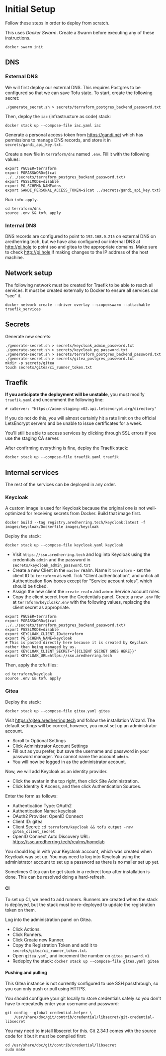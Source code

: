 # Initial Setup

Follow these steps in order to deploy from scratch.

This uses _Docker Swarm_. Create a Swarm before executing any of these
instructions.

    docker swarm init

## DNS

### External DNS

We will first deploy our external DNS. This requires Postgres to be configured
so that we can save Tofu state. To start, create the following secret:

    ./generate_secret.sh > secrets/terraform_postgres_backend_password.txt

Then, deploy the `iac` (infrastructure as code) stack:

    docker stack up --compose-file iac.yaml iac

Generate a personal access token from https://gandi.net which has permissions to
manage DNS records, and store it in `secrets/gandi_api_key.txt.`

Create a new file in `terraform/dns` named `.env`. Fill it with the following
values:

    export PGUSER=terraform
    export PGPASSWORD=$(cat ../../secrets/terraform_postgres_backend_password.txt)
    export PGSSLMODE=disable
    export PG_SCHEMA_NAME=dns
    export GANDI_PERSONAL_ACCESS_TOKEN=$(cat ../secrets/gandi_api_key.txt)

Run `tofu apply`.

    cd terraform/dns
    source .env && tofu apply

### Internal DNS

DNS records are configured to point to `192.168.0.215` on external DNS on
aredherring.tech, but we have also configured our internal DNS at http://pi.hole
to point sso and gitea to the appropriate domains. Make sure to check
http://pi.hole if making changes to the IP address of the host machine.

## Network setup

The following network must be created for Traefik to be able to reach all
services. It must be created externally to Docker to ensure all services can
"see" it.

    docker network create --driver overlay --scope=swarm --attachable traefik_services

## Secrets

Generate new secrets:

    ./generate-secret.sh > secrets/keycloak_admin_password.txt
    ./generate-secret.sh > secrets/keycloak_pg_password.txt
    ./generate-secret.sh > secrets/terraform_postgres_backend_password.txt
    ./generate-secret.sh > secrets/gitea_postgres_password.txt
    mkdir -p secrets/gitea
    touch secrets/gitea/ci_runner_token.txt

## Traefik

**If you anticipate the deployment will be unstable**, you must modify
`traefik.yaml` and uncomment the following line:

    # caServer: "https://acme-staging-v02.api.letsencrypt.org/directory"

If you do not do this, you will almost certainly hit a rate limit on the
official LetsEncrypt servers and be unable to issue certificates for a week.

You'll still be able to access services by clicking through SSL errors if you
use the staging CA server.

After confirming everything is fine, deploy the Traefik stack:

    docker stack up --compose-file traefik.yaml traefik

## Internal services

The rest of the services can be deployed in any order.

### Keycloak

A custom image is used for Keycloak because the original one is not
well-optimized for receiving secrets from Docker. Build that image first.

    docker build --tag registry.aredherring.tech/keycloak:latest -f images/keycloak/Dockerfile images/keycloak

Deploy the stack:

    docker stack up --compose-file keycloak.yaml keycloak

- Visit `https://sso.aredherring.tech` and log into Keycloak using the
  credentials `admin` and the password in `secrets/keycloak_admin_password.txt`
- Create a new Client in the `master` realm. Name it `terraform` - set the
  client ID to `terraform` as well. Tick "Client authentication", and untick all
  Authentication flow boxes except for "Service account roles", which should be
  ticked.
- Assign the new client the `create-realm` and `admin` Service account roles.
- Copy the client secret from the Credentials panel. Create a new `.env` file at
  `terraform/keycloak/.env` with the following values, replacing the client
  secret as appropriate.

```
export PGUSER=terraform
export PGPASSWORD=$(cat ../../secrets/terraform_postgres_backend_password.txt)
export PGSSLMODE=disable
export KEYCLOAK_CLIENT_ID=terraform
export PG_SCHEMA_NAME=keycloak
# This is pasted directly here because it is created by Keycloak rather than being managed by us.
export KEYCLOAK_CLIENT_SECRET="{{CLIENT SECRET GOES HERE}}"
export KEYCLOAK_URL=https://sso.aredherring.tech
```

Then, apply the tofu files:

    cd terraform/keycloak
    source .env && tofu apply

### Gitea

Deploy the stack:

    docker stack up --compose-file gitea.yaml gitea

Visit https://gitea.aredherring.tech and follow the installation Wizard. The
default settings will be correct, however, you must set up an administrator
account.

- Scroll to Optional Settings
- Click Administrator Account Settings
- Fill out as you prefer, but save the username and password in your password
  manager. You cannot name the account `admin`.
- You will now be logged in as the administrator account.

Now, we will add Keycloak as an identity provider.

- Click the avatar in the top right, then click Site Administration.
- Click Identity & Access, and then click Authentication Sources.

Enter the form as follows:

- Authentication Type: OAuth2
- Authentication Name: keycloak
- OAuth2 Provider: OpenID Connect
- Client ID: gitea
- Client Secret: `cd terraform/keycloak && tofu output -raw gitea_client_secret`
- OpenID Connect Auto Discovery URL: https://sso.aredherring.tech/realms/homelab

You should log in with your Keycloak account, which was created when Keycloak
was set up. You may need to log into Keycloak using the administrator account to
set up a password as there is no mailer set up yet.

Sometimes Gitea can be get stuck in a redirect loop after installation is done.
This can be resolved doing a hard-refresh.

#### CI

To set up CI, we need to add runners. Runners are created when the stack is
deployed, but the stack must be re-deployed to update the registration token on
them.

Log into the administration panel on Gitea.

- Click Actions.
- Click Runners.
- Click Create new Runner.
- Copy the Registration Token and add it to `secrets/gitea/ci_runner_token.txt`.
- Open `gitea.yaml`, and increment the number on `gitea_password.v1`.
- Redeploy the stack: `docker stack up --compose-file gitea.yaml gitea`

#### Pushing and pulling

This Gitea instance is not currently configured to use SSH passthrough, so you
can only push or pull using HTTPS.

You should configure your git locally to store credentials safely so you don't
have to repeatedly enter your username and password:

    git config --global credential.helper \
        /usr/share/doc/git/contrib/credential/libsecret/git-credential-libsecret

You may need to install libsecret for this. Git 2.34.1 comes with the source
code for it but it must be compiled first:

    cd /usr/share/doc/git/contrib/credential/libsecret
    sudo make
